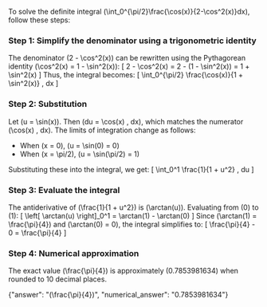 

To solve the definite integral \(\int_0^{\pi/2}\frac{\cos(x)}{2-\cos^2(x)}dx\), follow these steps:

### Step 1: Simplify the denominator using a trigonometric identity
The denominator \(2 - \cos^2(x)\) can be rewritten using the Pythagorean identity \(\cos^2(x) = 1 - \sin^2(x)\):
\[
2 - \cos^2(x) = 2 - (1 - \sin^2(x)) = 1 + \sin^2(x)
\]
Thus, the integral becomes:
\[
\int_0^{\pi/2} \frac{\cos(x)}{1 + \sin^2(x)} \, dx
\]

### Step 2: Substitution
Let \(u = \sin(x)\). Then \(du = \cos(x) \, dx\), which matches the numerator \(\cos(x) \, dx\). The limits of integration change as follows:
- When \(x = 0\), \(u = \sin(0) = 0\)
- When \(x = \pi/2\), \(u = \sin(\pi/2) = 1\)

Substituting these into the integral, we get:
\[
\int_0^1 \frac{1}{1 + u^2} \, du
\]

### Step 3: Evaluate the integral
The antiderivative of \(\frac{1}{1 + u^2}\) is \(\arctan(u)\). Evaluating from \(0\) to \(1\):
\[
\left[ \arctan(u) \right]_0^1 = \arctan(1) - \arctan(0)
\]
Since \(\arctan(1) = \frac{\pi}{4}\) and \(\arctan(0) = 0\), the integral simplifies to:
\[
\frac{\pi}{4} - 0 = \frac{\pi}{4}
\]

### Step 4: Numerical approximation
The exact value \(\frac{\pi}{4}\) is approximately \(0.7853981634\) when rounded to 10 decimal places.

{"answer": "\(\frac{\pi}{4}\)", "numerical_answer": "0.7853981634"}